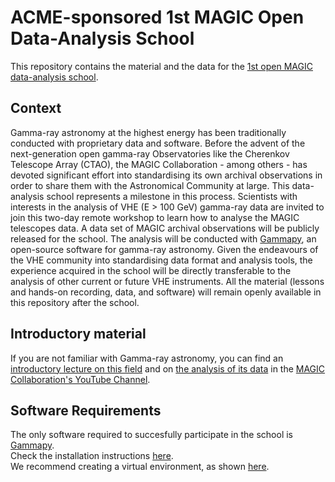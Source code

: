 # ACME-sponsored 1st MAGIC Open Data-Analysis School

This repository contains the material and the data for the [1st open MAGIC data-analysis school](https://acme-magic-odas.sciencesconf.org/).

## Context
Gamma-ray astronomy at the highest energy has been traditionally conducted with proprietary data and software.
Before the advent of the next-generation open gamma-ray Observatories like the Cherenkov Telescope Array (CTAO),
the MAGIC Collaboration - among others - has devoted significant effort into standardising its own archival observations
in order to share them with the Astronomical Community at large.
This data-analysis school represents a milestone in this process.
Scientists with interests in the analysis of VHE (E > 100 GeV) gamma-ray data are invited to join this two-day remote workshop
to learn how to analyse the MAGIC telescopes data.
A data set of MAGIC archival observations will be publicly released for the school.
The analysis will be conducted with [Gammapy](https://gammapy.org/), an open-source software for gamma-ray astronomy.
Given the endeavours of the VHE community into standardising data format and analysis tools,
the experience acquired in the school will be directly transferable to the analysis of other current or future VHE instruments.
All the material (lessons and hands-on recording, data, and software) will remain openly available in this repository after the school.

## Introductory material
If you are not familiar with Gamma-ray astronomy, you can find an [introductory lecture on this field](https://www.youtube.com/@magictelescopes8632/) 
and on [the analysis of its data](https://www.youtube.com/@magictelescopes8632/)
in the [MAGIC Collaboration's YouTube Channel](https://www.youtube.com/@magictelescopes8632/).

## Software Requirements
The only software required to succesfully participate in the school is [Gammapy](https://gammapy.org/).   
Check the installation instructions [here](https://docs.gammapy.org/1.3/getting-started/index.html#installation).   
We recommend creating a virtual environment, as shown [here](https://docs.gammapy.org/1.3/getting-started/index.html#recommended-setup).
